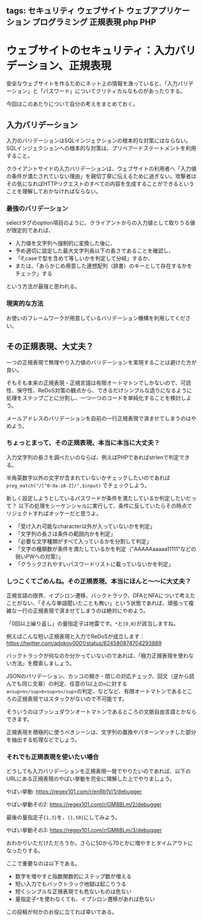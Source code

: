 tags: セキュリティ ウェブサイト ウェブアプリケーション プログラミング 正規表現 php PHP
---
# ウェブサイトのセキュリティ：入力バリデーション、正規表現

安全なウェブサイトを作るためにネット上の情報を漁っていると、「入力バリデーション」と「パスワード」についてクリティカルなものがあったりする。

今回はこのあたりについて自分の考えをまとめておく。

## 入力バリデーション

入力のバリデーションはSQLインジェクションの根本的な対策にはならない。SQLインジェクションへの根本的な対策は、プリペアードステートメントを利用すること。

クライアントサイドの入力バリデーションは、ウェブサイトの利用者へ「入力値の条件が満たされていない理由」を親切丁寧に伝えるために過ぎない。攻撃者はその気になればHTTPリクエストのすべての内容を生成することができるということを理解しておかなければならない。

### 最強のバリデーション

selectタグのoption項目のように、クライアントからの入力値として取りうる値が限定的であれば、

 * 入力値を文字列へ強制的に変換した後に、
 * 予め適切に設定した最大文字列長以下の長さであることを確認し、
 * 「if,caseで型を含めて等しいかを判定して分岐」するか、
 * または、「あらかじめ用意した連想配列（辞書）のキーとして存在するかをチェック」する

という方法が最強と思われる。

### 現実的な方法

お使いのフレームワークが用意しているバリデーション機構を利用してください。


## その正規表現、大丈夫？

一つの正規表現で無理やり入力値のバリデーションを実現することは避けた方が良い。

そもそも本来の正規表現・正規言語は有限オートマトンでしかないので、可読性、保守性、ReDoS対策の観点から、できるだけシンプルな造りになるように処理をステップごとに分割し、一つ一つのコードを単純化することを検討しよう。

メールアドレスのバリデーションを自前の一行正規表現で済ませてしまうのはやめよう。

### ちょっとまって、その正規表現、本当に本当に大丈夫？

入力文字列の長さを調べたいのならば、例えばPHPであればstrlenで判定できる。

半角英数字以外の文字が含まれていないかチェックしたいのであれば ``` preg_match("/[^0-9a-zA-Z]/",$input) ``` でチェックしよう。

新しく設定しようとしているパスワードが条件を満たしているか判定したいだって？
以下の処理をシーケンシャルに実行して、条件に反していたらその時点でリジェクトすればオッケーだと思うよ。

 * 「受け入れ可能なcharacter以外が入っていないかを判定」
 * 「文字列の長さは条件の範囲内かを判定」
 * 「必要な文字種類がすべて入っているかを分割して判定」
 * 「文字の種類数が条件を満たしているかを判定（"AAAAAaaaaa11111"などの弱いPWへの対策）」
 * 「クラックされやすいパスワードリストに載っていないかを判定」

### しつこくてごめんね。その正規表現、本当にほんと～～に大丈夫？

正規言語の限界、イプシロン遷移、バックトラック、DFAとNFAについて考えたことがない、「そんな単語聞いたことも無い」という状態であれば、頑張って複雑な一行の正規表現で済ませてしまうのは絶対にやめよう。

「0回以上繰り返し」の量指定子は地雷です。```*```と```{0,N}```が該当しますね。

例えばこんな短い正規表現と入力でReDoSが成立します： <https://twitter.com/adokoy0001/status/824580874704293889>

バックトラックが何なのか分かっていないのであれば、「極力正規表現を使わない方法」を模索しましょう。

JSONのバリデーション、カッコの開き・閉じの対応チェック、回文（逆から読んでも同じ文章）の判定、任意の1以上の```n```に対する```a<sup>n</sup>b<sup>n</sup>```の判定、などなど、有限オートマトンであるところの正規表現ではスタックがないので不可能です。

そういうのはプッシュダウンオートマトンであるところの文脈自由言語とかならできます。

正規表現を積極的に使うべきシーンは、文字列の置換やパターンマッチした部分を抽出する処理などでしょう。

### それでも正規表現を使いたい場合

どうしても入力バリデーションを正規表現一発でやりたいのであれば、以下のURLにある正規表現のやばい挙動を完全に理解した上でやりましょう。

やばい挙動: <https://regex101.com/r/enRb1V/1/debugger>

やばい挙動その2: <https://regex101.com/r/GM8BLm/2/debugger>

最後の量指定子```{1,3}```を、```{1,50}```にしてみよう。

やばい挙動その3: <https://regex101.com/r/GM8BLm/3/debugger>

おわかりいただけただろうか。さらに50から70とかに増やすとタイムアウトになったりする。

ここで重要なのは以下である。

 * 数字を増やすと指数関数的にステップ数が増える
 * 短い入力でもバックトラック地獄は起こりうる
 * 短くシンプルな正規表現でも危ないものは危ない
 * 量指定子```*```を使わなくても、イプシロン遷移があれば危ない

この投稿が何かのお役に立てれば幸いである。